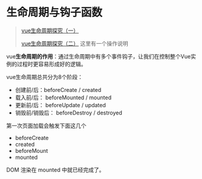 # 生命周期与钩子函数

> [vue生命周期探究（一）](https://segmentfault.com/a/1190000008879966)
>
> [vue生命周期探究（二）](https://segmentfault.com/a/1190000008010666) 这里有一个操作说明

vue**生命周期的作用**：通过生命周期中有多个事件钩子，让我们在控制整个Vue实例的过程时更容易形成好的逻辑。

vue生命周期总共分为8个阶段：

* 创建前/后：beforeCreate / created
* 载入前/后： beforeMounted / mounted
* 更新前/后： beforeUpdate / updated
* 销毁前/销毁后： beforeDestroy / destroyed

第一次页面加载会触发下面这几个

* beforeCreate
* created
* beforeMount
* mounted

DOM 渲染在 mounted 中就已经完成了。
